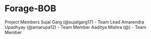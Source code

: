 # Forage-BOB
Project Members
Sujal Garg (@sujalgarg17) - Team Lead
Amarendra Upadhyay (@amarupa12) - Team Member 
Aaditya Mishra (@) - Team Member
